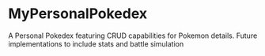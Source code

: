 # MyPersonalPokedex
A Personal Pokedex featuring CRUD capabilities for Pokemon details.  Future implementations to include stats and battle simulation
